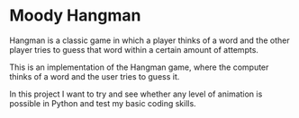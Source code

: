 # Moody Hangman
Hangman is a classic game in which a player thinks of a word and the other player tries to guess that word within a certain amount of attempts.

This is an implementation of the Hangman game, where the computer thinks of a word and the user tries to guess it. 

In this project I want to try and see whether any level of animation is possible in Python and test my basic coding skills.
